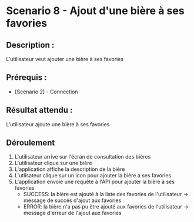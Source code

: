 # Scenario 8 - Ajout d'une bière à ses favories

##  Description  : 
L'utilisateur veut ajouter une bière à ses favories

## Prérequis :

* [Scenario 2] - Connection

## Résultat attendu :

L'utilisateur ajoute une bière à ses favories

## Déroulement

1. L'utilisateur arrive sur l'écran de consultation des bières
2. L'utilisateur clique sur une bière 
3. L'application affiche la description de la bière
4. L'utlisateur clique sur un icon pour ajouter la bière a ses favories
5. L'application envoie une requête à l'API pour ajouter la bière à ses favories
    * SUCCESS: la bière est ajouté à la liste des favories de l'utilisateur -> message de succés d'ajout aux favories
    * ERROR: la bière n'a pas pu être ajouté aux favories de l'utilisateur -> message d'erreur de l'ajout aux favories